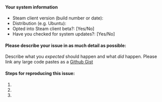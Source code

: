 #### Your system information

* Steam client version (build number or date): 
* Distribution (e.g. Ubuntu): 
* Opted into Steam client beta?: [Yes/No]
* Have you checked for system updates?: [Yes/No]

#### Please describe your issue in as much detail as possible:
Describe what you _expected_ should happen and what _did_ happen. Please link any large code pastes as a [Github Gist](https://gist.github.com/)

#### Steps for reproducing this issue:

1. 
2. 
3. 
